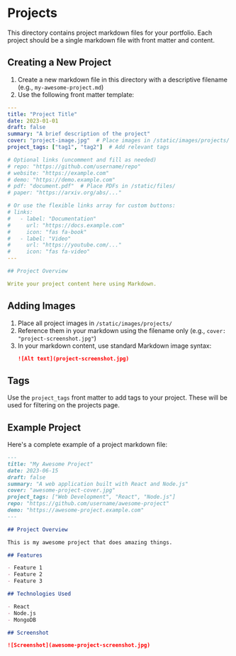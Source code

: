 # Projects

This directory contains project markdown files for your portfolio. Each project should be a single markdown file with front matter and content.

## Creating a New Project

1. Create a new markdown file in this directory with a descriptive filename (e.g., `my-awesome-project.md`)
2. Use the following front matter template:

```yaml
---
title: "Project Title"
date: 2023-01-01
draft: false
summary: "A brief description of the project"
cover: "project-image.jpg"  # Place images in /static/images/projects/
project_tags: ["tag1", "tag2"]  # Add relevant tags

# Optional links (uncomment and fill as needed)
# repo: "https://github.com/username/repo"
# website: "https://example.com"
# demo: "https://demo.example.com"
# pdf: "document.pdf"  # Place PDFs in /static/files/
# paper: "https://arxiv.org/abs/..."

# Or use the flexible links array for custom buttons:
# links:
#   - label: "Documentation"
#     url: "https://docs.example.com"
#     icon: "fas fa-book"
#   - label: "Video"
#     url: "https://youtube.com/..."
#     icon: "fas fa-video"
---

## Project Overview

Write your project content here using Markdown.
```

## Adding Images

1. Place all project images in `/static/images/projects/`
2. Reference them in your markdown using the filename only (e.g., `cover: "project-screenshot.jpg"`)
3. In your markdown content, use standard Markdown image syntax:
   ```markdown
   ![Alt text](project-screenshot.jpg)
   ```

## Tags

Use the `project_tags` front matter to add tags to your project. These will be used for filtering on the projects page.

## Example Project

Here's a complete example of a project markdown file:

```markdown
---
title: "My Awesome Project"
date: 2023-06-15
draft: false
summary: "A web application built with React and Node.js"
cover: "awesome-project-cover.jpg"
project_tags: ["Web Development", "React", "Node.js"]
repo: "https://github.com/username/awesome-project"
demo: "https://awesome-project.example.com"
---

## Project Overview

This is my awesome project that does amazing things.

## Features

- Feature 1
- Feature 2
- Feature 3

## Technologies Used

- React
- Node.js
- MongoDB

## Screenshot

![Screenshot](awesome-project-screenshot.jpg)
```
